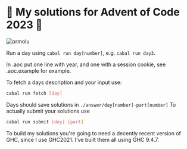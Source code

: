 # 🎄 My solutions for Advent of Code 2023 🎄

![ormolu](https://github.com/lovelyckaro/AOC2023/actions/workflows/format-checker.yml/badge.svg)

Run a day using `cabal run day[number]`, e.g. `cabal run day3`.

In .aoc put one line with year, and one with a session cookie, see .aoc.example for example.

To fetch a days description and your input use:

```bash
cabal run fetch [day]
```

Days should save solutions in `./answer/day[number]-part[number]`
To actually submit your solutions use

```bash
cabal run submit [day] [part]
```

To build my solutions you're going to need a decently recent version of GHC,
since I use GHC2021. I've built them all using GHC 9.4.7.
